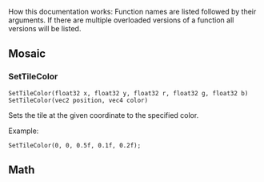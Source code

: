 How this documentation works:
Function names are listed followed by their arguments. If there are multiple overloaded versions of a function all versions will be listed.

## Mosaic
### SetTileColor
```
SetTileColor(float32 x, float32 y, float32 r, float32 g, float32 b)
SetTileColor(vec2 position, vec4 color)
```

Sets the tile at the given coordinate to the specified color.

Example:
```
SetTileColor(0, 0, 0.5f, 0.1f, 0.2f);
```

## Math

